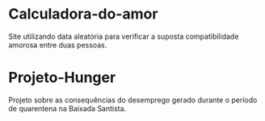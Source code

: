 # Calculadora-do-amor
Site utilizando data aleatória para verificar a suposta compatibilidade amorosa entre duas pessoas.

# Projeto-Hunger
Projeto sobre as consequências do desemprego gerado durante o período de quarentena na Baixada Santista.

